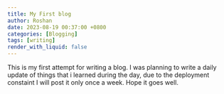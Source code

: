```yaml
---
title: My First blog
author: Roshan
date: 2023-08-19 00:37:00 +0800
categories: [Blogging]
tags: [writing]
render_with_liquid: false
---
```


This is my first attempt for writing a blog. I was planning to write a daily update of things that i learned during the day, due to the deployment constaint I will post it only once a week. Hope it goes well.